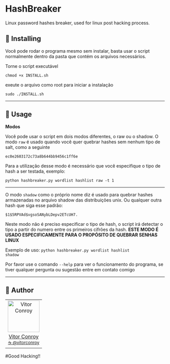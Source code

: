 # HashBreaker
Linux password hashes breaker, used for linux post hacking process.

## 💾 Installing

Você pode rodar o programa mesmo sem instalar, basta usar o script normalmente dentro da pasta que contém os arquivos necessários.

Torne o script executável
```
chmod +x INSTALL.sh
```
exeute o arquivo como root para iniciar a instalação
```
sudo ./INSTALL.sh
```
---

## 🔨 Usage

<b>Modos</b>

Você pode usar o script em dois modos diferentes, o raw ou o shadow.
O modo <code>raw</code> é usado quando você quer quebrar hashes sem nenhum tipo de salt, como a seguinte

    ec0e2603172c73a8b644bb9456c1ff6e

Para a utilização desse modo é necessário que você especifique o tipo de hash a ser testada, exemplo:

<code>python hashbreaker.py wordlist hashlist raw -t 1</code>

---

O modo <code>shadow</code> como o próprio nome diz é usado para quebrar hashes armazenadas no arquivo shadow das distribuições unix. Ou qualquer outra 
hash que siga esse padrão:

    $1$5RPVAd$vgsoSANybLDepv2ETcUH7.

Neste modo não é preciso especificar o tipo de hash, o script irá detectar o tipo a partir do numero
entre os primeiros cifrões da hash. <b>ESTE MODO É USADO ESPECIFICAMENTE PARA O PROPÓSITO DE QUEBRAR SENHAS LINUX</b>

Exemplo de uso:
<code>python hashbreaker.py wordlist hashlist shadow</code>


Por favor use o comando <code>--help</code> para ver o funcionamento do programa, se tiver qualquer pergunta ou sugestão entre em contato comigo

---

## 📖 Author
<table>
  <tr>
    <td  align=center>
        <img src="https://avatars0.githubusercontent.com/u/64869691?s=460&u=55a251a576b8f0a784a65c555a6da34eefeb9f1a&v=4" width="100px" alt="Vitor Conroy">
        <a href="https://github.com/str4vinsk">
          <br>
            Vitor Conroy
          </br>
        </a>
        <sub>
          <a href="https://www.instagram.com/vitorconroy/" alt="instagram">
            ☕️ @vitorconroy
          </a>
        </sub>
    </td>
  </tr>
</table>


#Good Hacking!!
